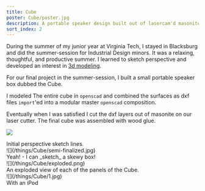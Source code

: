 ```yaml
---
title: Cube
poster: Cube/poster.jpg
description: A portable speaker design built out of lasercam'd masonite.
sort_index: 2
---
```


During the summer of my junior year at Virginia Tech, I stayed in Blacksburg and did the summer-session for Industrial Design minors. It was a relaxing, thoughtful, and productive summer. I learned to sketch perspective and developed an interest in [3d modeling](http://www.openscad.org/).

For our final project in the summer-session, I built a small portable speaker box dubbed the Cube.

I modeled The entire cube in `openscad` and combined the surfaces as dxf files `import`'ed into a modular master `openscad` composition. 

Eventually when I was satisfied I cut the dxf layers out of masonite on our laser cutter. The final cube was assembled with wood glue.


<div class='captioned-image'>

![](/things/Cube/lines.jpg)
<div class='caption'>Initial perspective sketch lines.</div>
</div>


<div class='captioned-image'>
![](/things/Cube/semi-finalized.jpg)
<div class='caption'>Yeah! - I can _sketch_ a skewy box!</div>
</div>
<div class='captioned-image'>
![](/things/Cube/exploded.png)
<div class='caption'>An exploded view of each of the panels of the Cube.</div>
</div>


<div class='captioned-image'>
![](/things/Cube/1.jpg)
<div class='caption'>With an iPod</div>
</div>
